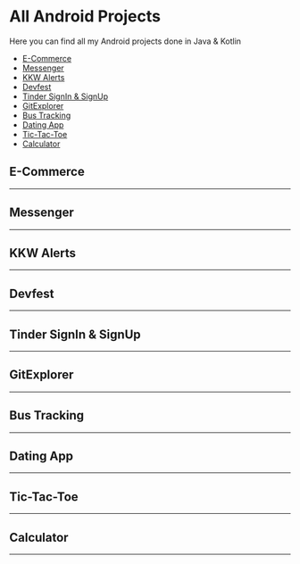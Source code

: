 # All Android Projects

Here you can find all my Android projects done in Java & Kotlin

- [E-Commerce]()
- [Messenger]()
- [KKW Alerts]()
- [Devfest]()
- [Tinder SignIn & SignUp]()
- [GitExplorer]()
- [Bus Tracking]()
- [Dating App]()
- [Tic-Tac-Toe]()
- [Calculator]()

## E-Commerce


___

## Messenger





___


## KKW Alerts



___

## Devfest




___

## Tinder SignIn & SignUp




___

## GitExplorer



___

## Bus Tracking



___


## Dating App



___


## Tic-Tac-Toe

___

## Calculator

___
